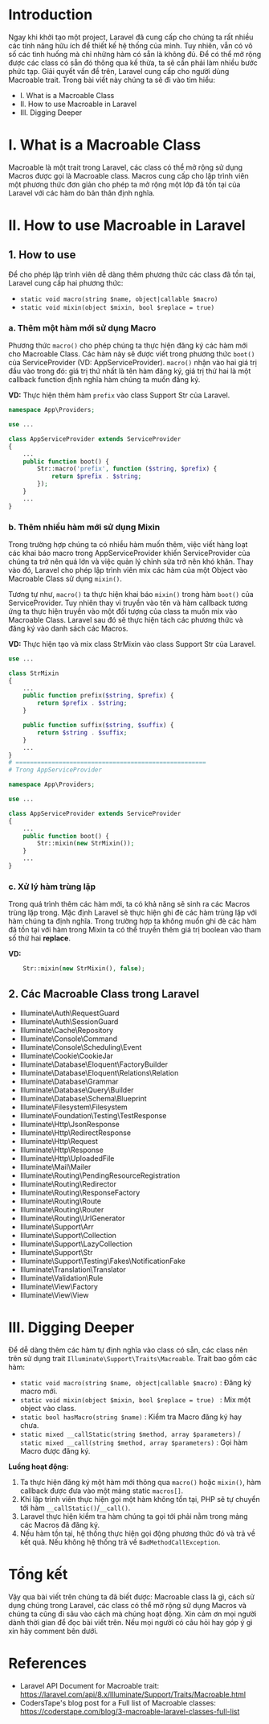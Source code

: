 # Introduction
Ngay khi khởi tạo một project, Laravel đã cung cấp cho chúng ta rất nhiều các tính năng hữu ích để thiết kế hệ thống của mình. Tuy nhiên, vẫn có vô số các tình huống mà chỉ những hàm có sẵn là không đủ. Để có thể mở rộng được các class có sẵn đó thông qua kế thừa, ta sẽ cần phải làm nhiều bước phức tạp. Giải quyết vấn đề trên, Laravel cung cấp cho người dùng Macroable trait. Trong bài viết này chúng ta sẽ đi vào tìm hiểu:
* I. What is a Macroable Class
* II. How to use Macroable in Laravel
* III. Digging Deeper
# I. What is a Macroable Class
Macroable là một trait trong Laravel, các class có thể mở rộng sử dụng Macros được gọi là Macroable class. Macros cung cấp cho lập trình viên một phương thức đơn giản cho phép ta mở rộng một lớp đã tồn tại của Laravel với các hàm do bản thân định nghĩa.

# II. How to use Macroable in Laravel
## 1. How to use
Để cho phép lập trình viên dễ dàng thêm phương thức các class đã tồn tại, Laravel cung cấp hai phương thức:
- `static void macro(string $name, object|callable $macro)`
- `static void mixin(object $mixin, bool $replace = true)`

### a. Thêm một hàm mới sử dụng Macro
Phương thức `macro()` cho phép chúng ta thực hiện đăng ký các hàm mới cho Macroable Class. Các hàm này sẽ được viết trong phương thức `boot()` của ServiceProvider (VD: AppServiceProvider). `macro()` nhận vào hai giá trị đầu vào trong đó: giá trị thứ nhất là tên hàm đăng ký, giá trị thứ hai là một callback function định nghĩa hàm chúng ta muốn đăng ký.

**VD:** Thực hiện thêm hàm `prefix` vào class Support Str của Laravel.
```php
namespace App\Providers;

use ...

class AppServiceProvider extends ServiceProvider
{
    ...
    public function boot() {
        Str::macro('prefix', function ($string, $prefix) {
            return $prefix . $string;
        });
    }
    ...
}
```

### b. Thêm nhiều hàm mới sử dụng Mixin
Trong trường hợp chúng ta có nhiều hàm muốn thêm, việc viết hàng loạt các khai báo macro trong AppServiceProvider khiến ServiceProvider của chúng ta trở nên quá lớn và việc quản lý chỉnh sửa trở nên khó khăn. Thay vào đó, Laravel cho phép lập trình viên mix các hàm của một Object vào Macroable Class sử dụng `mixin()`.

Tương tự như, `macro()` ta thực hiện khai báo `mixin()` trong hàm `boot()` của ServiceProvider. Tuy nhiên thay vì truyền vào tên và hàm callback tương ứng ta thực hiện truyền vào một đối tượng của class ta muốn mix vào Macroable Class. Laravel sau đó sẽ thực hiện tách các phương thức và đăng ký vào danh sách các Macros.

**VD:** Thực hiện tạo và mix class StrMixin vào class Support Str của Laravel.
```php
use ...

class StrMixin
{
    ...
    public function prefix($string, $prefix) {
        return $prefix . $string;
    }

    public function suffix($string, $suffix) {
        return $string . $suffix;
    }
    ...
}
# =====================================================
# Trong AppServiceProvider

namespace App\Providers;

use ...

class AppServiceProvider extends ServiceProvider
{
    ...
    public function boot() {
        Str::mixin(new StrMixin());
    }
    ...
}
```

### c. Xử lý hàm trùng lặp
Trong quá trình thêm các hàm mới, ta có khả năng sẽ sinh ra các Macros trùng lặp trong. Mặc định Laravel sẽ thực hiện ghi đè các hàm trùng lặp với hàm chúng ta định nghĩa. Trong trường hợp ta không muốn ghi đè các hàm đã tồn tại với hàm trong Mixin ta có thể truyền thêm giá trị boolean vào tham số thứ hai **replace**.

**VD:**
```php
    Str::mixin(new StrMixin(), false);
```

## 2. Các Macroable Class trong Laravel
* Illuminate\Auth\RequestGuard
* Illuminate\Auth\SessionGuard
* Illuminate\Cache\Repository
* Illuminate\Console\Command
* Illuminate\Console\Scheduling\Event
* Illuminate\Cookie\CookieJar
* Illuminate\Database\Eloquent\FactoryBuilder
* Illuminate\Database\Eloquent\Relations\Relation
* Illuminate\Database\Grammar
* Illuminate\Database\Query\Builder
* Illuminate\Database\Schema\Blueprint
* Illuminate\Filesystem\Filesystem
* Illuminate\Foundation\Testing\TestResponse
* Illuminate\Http\JsonResponse
* Illuminate\Http\RedirectResponse
* Illuminate\Http\Request
* Illuminate\Http\Response
* Illuminate\Http\UploadedFile
* Illuminate\Mail\Mailer
* Illuminate\Routing\PendingResourceRegistration
* Illuminate\Routing\Redirector
* Illuminate\Routing\ResponseFactory
* Illuminate\Routing\Route
* Illuminate\Routing\Router
* Illuminate\Routing\UrlGenerator
* Illuminate\Support\Arr
* Illuminate\Support\Collection
* Illuminate\Support\LazyCollection
* Illuminate\Support\Str
* Illuminate\Support\Testing\Fakes\NotificationFake
* Illuminate\Translation\Translator
* Illuminate\Validation\Rule
* Illuminate\View\Factory
* Illuminate\View\View
# III. Digging Deeper
Để dễ dàng thêm các hàm tự định nghĩa vào class có sẵn, các class nên trên sử dụng trait `Illuminate\Support\Traits\Macroable`. Trait bao gồm các hàm:
- `static void macro(string $name, object|callable $macro)` : Đăng ký macro mới.
- `static void mixin(object $mixin, bool $replace = true) ` : Mix một object vào class.
- `static bool hasMacro(string $name)` : Kiểm tra Macro đăng ký hay chưa.
- `static mixed __callStatic(string $method, array $parameters)` / `static mixed __call(string $method, array $parameters)` : Gọi hàm Macro được đăng ký.

**Luồng hoạt động:**
1. Ta thực hiện đăng ký một hàm mới thông qua `macro()` hoặc `mixin()`, hàm callback được đưa vào một mảng static `macros[]`.
2. Khi lập trình viên thực hiện gọi một hàm không tồn tại, PHP sẽ tự chuyển tới hàm `__callStatic()`/`__call()`.
3. Laravel thực hiện kiểm tra hàm chúng ta gọi tới phải nằm trong mảng các Macros đã đăng ký.
4. Nếu hàm tồn tại, hệ thống thực hiện gọi động phương thức đó và trả về kết quả. Nếu không hệ thống trả về `BadMethodCallException`.

# Tổng kết
Vậy qua bài viết trên chúng ta đã biết được: Macroable class là gì, cách sử dụng chúng trong Laravel, các class có thể mở rộng sử dụng Macros và chúng ta cũng đi sâu vào cách mà chúng hoạt động. Xin cảm ơn mọi người dành thời gian để đọc bài viết trên. Nếu mọi người có câu hỏi hay góp ý gì xin hãy comment bên dưới.

# References
* Laravel API Document for Macroable trait: https://laravel.com/api/8.x/Illuminate/Support/Traits/Macroable.html
* CodersTape's blog post for a Full list of Macroable classes: https://coderstape.com/blog/3-macroable-laravel-classes-full-list